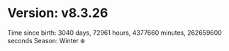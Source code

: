 # Version: v8.3.26
Time since birth: 3040 days, 72961 hours, 4377660 minutes, 262659600 seconds
Season: Winter ❄️
